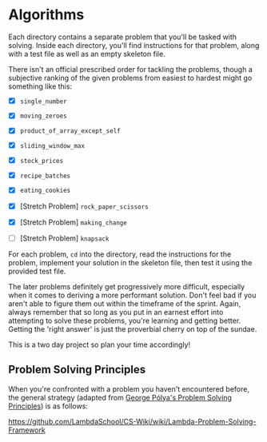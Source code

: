# Algorithms

Each directory contains a separate problem that you'll be tasked with solving.  Inside each directory, you'll find instructions for that problem, along with a test file as well as an empty skeleton file. 

There isn't an official prescribed order for tackling the problems, though a subjective ranking of the given problems from easiest to hardest might go something like this:

- [X] `single_number`
- [X] `moving_zeroes`
- [X] `product_of_array_except_self`
- [X] `sliding_window_max`
- [X] `stock_prices`
- [X] `recipe_batches`
- [X] `eating_cookies`
- [X] [Stretch Problem] `rock_paper_scissors`
- [X] [Stretch Problem] `making_change`
- [ ] [Stretch Problem] `knapsack`



For each problem, `cd` into the directory, read the instructions for the
problem, implement your solution in the skeleton file, then test it using the
provided test file.

The later problems definitely get progressively more difficult, especially when
it comes to deriving a more performant solution. Don't feel bad if you aren't
able to figure them out within the timeframe of the sprint. Again, always
remember that so long as you put in an earnest effort into attempting to solve
these problems, you're learning and getting better. Getting the 'right answer'
is just the proverbial cherry on top of the sundae.

This is a two day project so plan your time accordingly!

## Problem Solving Principles

When you're confronted with a problem you haven't encountered before, the
general strategy (adapted from [George Pólya's Problem Solving
Principles](https://en.wikipedia.org/wiki/How_to_Solve_It)) is as follows:

https://github.com/LambdaSchool/CS-Wiki/wiki/Lambda-Problem-Solving-Framework
